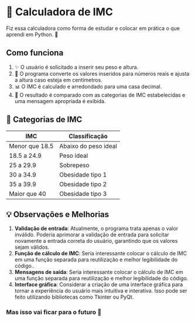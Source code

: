 # 🧮 Calculadora de IMC

Fiz essa calculadora como forma de estudar e colocar em prática o que aprendi em Python. 🐍

## Como funciona

1. ✨ O usuário é solicitado a inserir seu peso e altura.
2. 🔄 O programa converte os valores inseridos para números reais e ajusta a altura caso esteja em centímetros.
3. 📊 O IMC é calculado e arredondado para uma casa decimal.
4. 📝 O resultado é comparado com as categorias de IMC estabelecidas e uma mensagem apropriada é exibida.

## 📏 Categorias de IMC

| IMC            | Classificação       |
| -------------- | ------------------- |
| Menor que 18.5 | Abaixo do peso ideal|
| 18.5 a 24.9    | Peso ideal          |
| 25 a 29.9      | Sobrepeso           |
| 30 a 34.9      | Obesidade tipo 1    |
| 35 a 39.9      | Obesidade tipo 2    |
| Maior que 40   | Obesidade tipo 3    |


## 💡 Observações e Melhorias

1. **Validação de entrada**: Atualmente, o programa trata apenas o valor inválido. Poderia aprimorar a validação de entrada para solicitar novamente a entrada correta do usuário, garantindo que os valores sejam válidos.
2. **Função de cálculo de IMC**: Seria interessante colocar o cálculo de IMC em uma função separada para reutilização e melhor legibilidade do código..
3. **Mensagens de saída**: Seria interessante colocar o cálculo de IMC em uma função separada para reutilização e melhor legibilidade do código.
4. **Interface gráfica**: Considerar a criação de uma interface gráfica para tornar a experiência do usuário mais intuitiva e interativa. Isso pode ser feito utilizando bibliotecas como Tkinter ou PyQt.

### Mas isso vai ficar para o futuro 🚀
